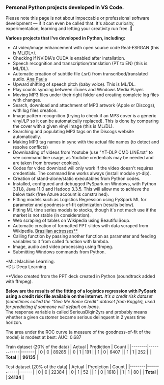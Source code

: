 ### Personal Python projects developed in VS Code. 

Please note this page is not about impeccable or professional software development — if it can even be called that. It's about curiosity, experimentation, learning and letting your creativity run free. 🐍

**Various projects that I've developed in Python, including:**

- AI video/image enhancement with open source code Real-ESRGAN (this is ML/DL*).
- Checking if NVIDIA's CUDA is enabled after installation.
- Speech recognition and transcription/translation (PT to EN) (this is ML/DL).
- Automatic creation of subtitle file (.srt) from transcribed/translated audio. [Ana Paula](https://drive.google.com/file/d/1B6sfs_E2MWkTN-DnnCS2a-nTI4polJzJ/view?usp=sharing)
- Upward shifting of speech pitch (baby voice). This is ML/DL.
- Play counts syncing between iTunes and Windows Media Player.
- Moving MP3 files under their right folder and creating complete log files with changes.
- Search, download and attachment of MP3 artwork (Apple or Discogs), with log files creation.
- Image pattern recognition (trying to check if an MP3 cover is a generic vinyl/LP so it can be automatically replaced). This is done by comparing the cover with a given vinyl image (this is ML/DL).
- Searching and populating MP3 tags on the Discogs website automatically.
- Making MP3 tag names in sync with the actual file names (to detect and resolve conflicts)
- Downloading of videos from Youtube (use "YT-DLP CMD LINE.txt" to see command line usage, as Youtube credentials may be needed and are taken from browser cookies). 
- Codes for video download will only work if the video doesn't requires credentials. The command line works always (install module yt-dlp).
- Creation of stand-alone/static executables from Python codes.
- Installed, configured and debugged PySpark on Windows, with Python 3.11.8, Java 11.0 and Hadoop 3.3.5. This will allow me to achieve the below task (free Azure account is constrained).
- Fitting models such as Logistics Regression using PySpark ML for parameter and goodness-of-fit optimization (results below). 
- Fitting ML time series models to stocks, though it's not much use if the market is not stable (in consideration).
- Web scraping of tables on Wikipedia using BeautifulSoup.
- Automatic creation of formatted PPT slides with data scraped from Wikipedia. [Brazilian actresses**](https://drive.google.com/file/d/1l_Zxaq1p-71HO2b6AdjMkAQa74wRyHxH/view?usp=sharing)
- Calling function by passing another function as parameter and feeding variables to it from called function with lambda.
- Image, audio and video processing using ffmpeg.
- Submitting Windows commands from Python.


*ML: Machine Learning.<br>
*DL: Deep Learning.

**Video created from the PPT deck created in Python (soundtrack added with ffmpeg).

**Below are the results of the fitting of a logistics regression with PySpark using a credit risk file available on the internet.**
*It's a credit risk dataset (sometimes called the "Give Me Some Credit" dataset from Kaggle), used for predicting if someone will default on loans.*<br>
The response variable is called SeriousDlqin2yrs and probably means whether a given customer became serious delinquent in 2 years time horizon.

The area under the ROC curve (a measure of the goodness-of-fit of the model) is modest at best:
AUC: 0.687

Train dataset (20% of the data)
| Actual | Prediction | Count |
|--------|------------|-------|
| 0      | 0          | 89285 |
| 0      | 1          |   191 |
| 1      | 0          |  6407 |
| 1      | 1          |   252 |
| **Total** |            | **96135** |



Test dataset (20% of the data)
| Actual | Prediction | Count |
|--------|------------|-------|
| 0      | 0          | 22384 |
| 0      | 1          |    52 |
| 1      | 0          |  1618 |
| 1      | 1          |    80 |
| **Total** |            | **24134** |
